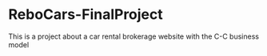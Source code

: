 # ReboCars-FinalProject
This is a project about a car rental brokerage website with the C-C business model
